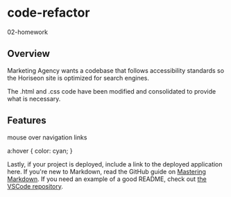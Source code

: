 # code-refactor
02-homework


## Overview
Marketing Agency wants a codebase that follows accessibility standards so the Horiseon site is optimized for search engines.

The .html and .css code have been modified and consolidated to provide what is necessary.

## Features
mouse over navigation links

a:hover {
    color: cyan;
}


Lastly, if your project is deployed, include a link to the deployed application here.
If you're new to Markdown, read the GitHub guide on [Mastering Markdown](https://guides.github.com/features/mastering-markdown/).
If you need an example of a good README, check out [the VSCode repository](https://github.com/microsoft/vscode).